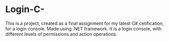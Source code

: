 # Login-C-

This is a project, created as a final assignment for my latest C# cetification, for a login console. Made using .NET framework. It is a login console, with different levels of permissions and action operations.
